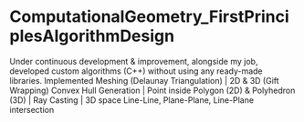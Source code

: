# ComputationalGeometry_FirstPrinciplesAlgorithmDesign
Under continuous development & improvement, alongside my job, developed custom algorithms (C++) without using any ready-made libraries.
Implemented Meshing (Delaunay Triangulation) | 2D & 3D (Gift Wrapping) Convex Hull Generation | Point inside Polygon (2D) & Polyhedron (3D) | Ray Casting | 3D space Line-Line, Plane-Plane, Line-Plane intersection
